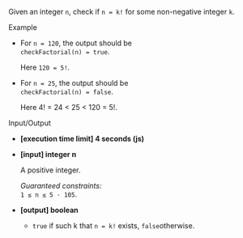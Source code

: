
Given an integer  `n`, check if  `n = k!`  for some non-negative integer  `k`.

Example

-   For  `n = 120`, the output should be  
    `checkFactorial(n) = true`.
    
    Here  `120 = 5!`.
    
-   For  `n = 25`, the output should be  
    `checkFactorial(n) = false`.
    
    Here 4! = 24 < 25 < 120 = 5!.
    

Input/Output

-   **[execution time limit] 4 seconds (js)**
    
-   **[input] integer n**
    
    A positive integer.
    
    _Guaranteed constraints:_  
    `1 ≤ n ≤ 5 · 105`.
    
-   **[output] boolean**
    
    -   `true`  if such k that  `n = k!`  exists,  `false`otherwise.